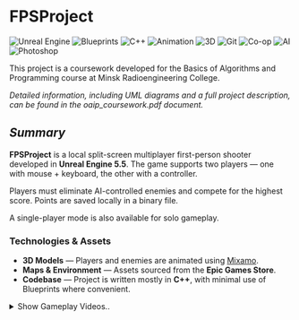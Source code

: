 # **FPSProject**

![Unreal Engine](https://img.shields.io/badge/-Unreal%20Engine-313131?style=flat-square&logo=unreal-engine&logoColor=white) ![Blueprints](https://img.shields.io/badge/-Blueprints-00457C?style=flat-square&logo=unreal-engine&logoColor=white) ![C++](https://img.shields.io/badge/-C++-00599C?style=flat-square&logo=c%2B%2B&logoColor=white) ![Animation](https://img.shields.io/badge/-Animation-FF6F61?style=flat-square&logo=adobe-animate&logoColor=white) ![3D](https://img.shields.io/badge/-3D-00CED1?style=flat-square&logo=blender&logoColor=white) ![Git](https://img.shields.io/badge/-Git-F05032?style=flat-square&logo=git&logoColor=white) ![Co-op](https://img.shields.io/badge/-Co--op-008080?style=flat-square&logo=people&logoColor=white) ![AI](https://img.shields.io/badge/-AI-FF6F61?style=flat-square&logo=tensorflow&logoColor=white) ![Photoshop](https://img.shields.io/badge/-Photoshop-31A8FF?style=flat-square&logo=adobe-photoshop&logoColor=white)

  
This project is a coursework developed for the Basics of Algorithms and Programming course at Minsk Radioengineering College.

*Detailed information, including UML diagrams and a full project description, can be found in the oaip_coursework.pdf document.*
## *Summary*
**FPSProject** is a local split-screen multiplayer first-person shooter developed in **Unreal Engine 5.5**. The game supports two players — one with mouse + keyboard, the other with a controller.

Players must eliminate AI-controlled enemies and compete for the highest score. Points are saved locally in a binary file.

A single-player mode is also available for solo gameplay.

### Technologies & Assets

- **3D Models** — Players and enemies are animated using [Mixamo](https://www.mixamo.com/).
- **Maps & Environment** — Assets sourced from the **Epic Games Store**.
- **Codebase** — Project is written mostly in **C++**, with minimal use of Blueprints where convenient.


<details>
  <summary>Show Gameplay Videos..</summary>

  
  *All gameplay screenshots presented in the oaip_coursework.pdf document supplement A.*
  

   <p align="left">
  <a href="https://youtu.be/dY1Q17hXAIc" target="_blank">
    <img src="https://img.youtube.com/vi/dY1Q17hXAIc/0.jpg" width="400" alt="Gameplay Video 1">
  </a>
  <br/>
     <i>*click on vid to open*</i>
</p>

<p align="left">
  <a href="https://youtu.be/qgjF8SRwaDY" target="_blank">
    <img src="https://img.youtube.com/vi/qgjF8SRwaDY/0.jpg" width="400" alt="Gameplay Video 2">
  </a>
  <br/>
  <i>*click on vid to open*</i>
</p>


</details>
